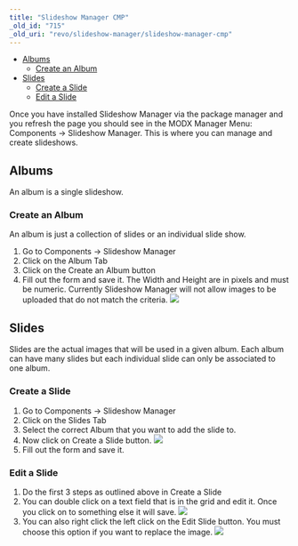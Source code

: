 ```yaml
---
title: "Slideshow Manager CMP"
_old_id: "715"
_old_uri: "revo/slideshow-manager/slideshow-manager-cmp"
---
```


- [Albums](#SlideshowManagerCMP-Albums)
  - [Create an Album](#SlideshowManagerCMP-CreateanAlbum)
- [Slides](#SlideshowManagerCMP-Slides)
  - [Create a Slide](#SlideshowManagerCMP-CreateaSlide)
  - [Edit a Slide](#SlideshowManagerCMP-EditaSlide)



Once you have installed Slideshow Manager via the package manager and you refresh the page you should see in the MODX Manager Menu: Components -> Slideshow Manager. This is where you can manage and create slideshows.

## Albums

An album is a single slideshow.

### Create an Album

An album is just a collection of slides or an individual slide show.

1. Go to Components -> Slideshow Manager
2. Click on the Album Tab
3. Click on the Create an Album button
4. Fill out the form and save it. The Width and Height are in pixels and must be numeric. Currently Slideshow Manager will not allow images to be uploaded that do not match the criteria. 
  ![](/download/attachments/37683273/add-album.png?version=1&modificationDate=1325706095000)

## Slides

Slides are the actual images that will be used in a given album. Each album can have many slides but each individual slide can only be associated to one album.

### Create a Slide

1. Go to Components -> Slideshow Manager
2. Click on the Slides Tab
3. Select the correct Album that you want to add the slide to.
4. Now click on Create a Slide button. 
  ![](/download/attachments/37683273/add-slide.png?version=1&modificationDate=1325706096000)
5. Fill out the form and save it.

### Edit a Slide

1. Do the first 3 steps as outlined above in Create a Slide
2. You can double click on a text field that is in the grid and edit it. Once you click on to something else it will save. 
  ![](/download/attachments/37683273/edit-slide.png?version=1&modificationDate=1325706096000)
3. You can also right click the left click on the Edit Slide button. You must choose this option if you want to replace the image. 
  ![](/download/attachments/37683273/update-slide.png?version=1&modificationDate=1325706096000)